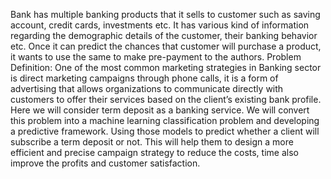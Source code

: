 Bank has multiple banking products that it sells to customer such as saving account, credit cards, investments etc. It has various kind of information regarding the demographic details of the customer, their banking behavior etc. Once it can predict the chances that customer will purchase a product, it wants to use the same to make pre-payment to the authors.
Problem Definition: One of the most common marketing strategies in Banking sector is direct marketing campaigns through phone calls, it is a form of advertising that allows organizations to communicate directly with customers to offer their services based on the client’s existing bank profile. Here we will consider term deposit as a banking service.
We will convert this problem into a machine learning classification problem and developing a predictive framework. Using those models to predict whether a client will subscribe a term deposit or not. This will help them to design a more efficient and precise campaign strategy to reduce the costs, time also improve the profits and customer satisfaction.
